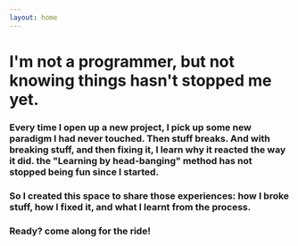 ```yaml
---
layout: home
---
```


# I'm not a programmer, but not knowing things hasn't stopped me yet.

### Every time I open up a new project, I pick up some new paradigm I had never touched. Then stuff breaks. And with breaking stuff, and then fixing it, I learn why it reacted the way it did. the "Learning by head-banging" method has not stopped being fun since I started.

### So I created this space to share those experiences: how I broke stuff, how I fixed it, and what I learnt from the process. 

### Ready? come along for the ride!
